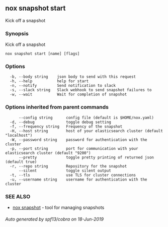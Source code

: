 ## nox snapshot start

Kick off a snapshot

### Synopsis

Kick off a snapshot

```
nox snapshot start [name] [flags]
```

### Options

```
  -b, --body string    json body to send with this request
  -h, --help           help for start
  -n, --notify         Send notification to slack
  -s, --slack string   Slack webhook to send snapshot failures to
  -w, --wait           Wait for completion of snapshot
```

### Options inherited from parent commands

```
      --config string      config file (default is $HOME/nox.yaml)
  -d, --debug              toggle debug setting
  -f, --frequency string   Frequency of the snapshot
  -H, --host string        host of your elasticsearch cluster (default "localhost")
  -W, --password string    password for authentication with the cluster
  -p, --port string        port for communication with your elasticsearch cluster (default "9200")
      --pretty             toggle pretty printing of returned json (default true)
  -r, --repo string        Repository for the snapshot
      --silent             toggle silent output
  -t, --tls                use TLS for cluster connections
  -u, --username string    username for authentication with the cluster
```

### SEE ALSO

* [nox snapshot](nox_snapshot.md)	 - tool for managing snapshots

###### Auto generated by spf13/cobra on 18-Jun-2019
